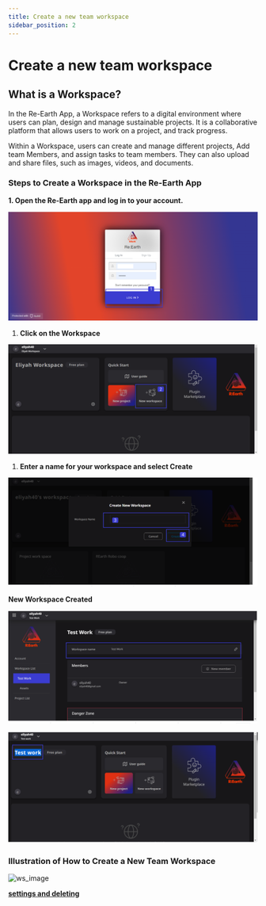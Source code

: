 ```yaml
---
title: Create a new team workspace
sidebar_position: 2
---
```

# **Create a new team workspace**

## What is a Workspace?

In the Re-Earth App, a Workspace refers to a digital environment where users can plan, design and manage sustainable projects. It is a collaborative platform that allows users to work on a project, and track progress.

Within a Workspace, users can create and manage different projects, Add team Members, and assign tasks to team members. They can also upload and share files, such as images, videos, and documents.

### Steps to Create a Workspace in the Re-Earth App

**1. Open the Re-Earth app and log in to your account.**

![ws_image](./img/2.png)

1.  **Click on the Workspace**

![ws_image](./img/3.png)

1. **Enter a name for your workspace and select Create**

![ws_image](./img/4.png)

**New Workspace Created**          

![ws_image](./img/5.png)

![ws_image](./img/6.png)

### Illustration of How to Create a New Team Workspace

![ws_image](./img/7.gif)

[**settings and deleting**](./settings-and-deleting.md)